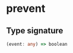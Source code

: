 # prevent

## Type signature

<!-- prettier-ignore-start -->
```typescript
(event: any) => boolean
```
<!-- prettier-ignore-end -->
